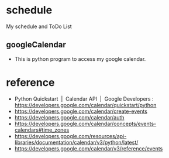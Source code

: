 # schedule
My schedule and ToDo List

## googleCalendar
- This is python program to access my google calendar.

# reference
- Python Quickstart  |  Calendar API        |  Google Developers  : https://developers.google.com/calendar/quickstart/python
- https://developers.google.com/calendar/create-events
- https://developers.google.com/calendar/auth
- https://developers.google.com/calendar/concepts/events-calendars#time_zones
- https://developers.google.com/resources/api-libraries/documentation/calendar/v3/python/latest/
- https://developers.google.com/calendar/v3/reference/events
